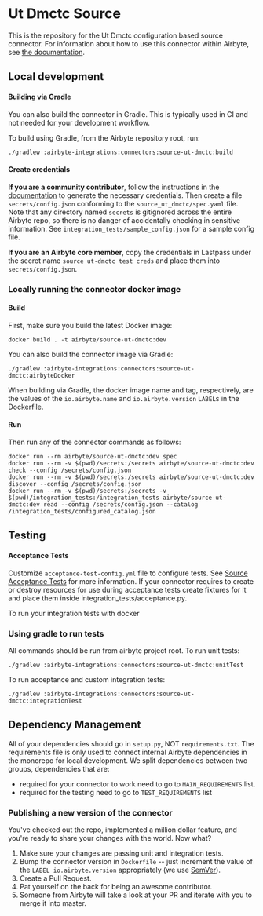 # Ut Dmctc Source

This is the repository for the Ut Dmctc configuration based source connector.
For information about how to use this connector within Airbyte, see [the documentation](https://docs.airbyte.io/integrations/sources/ut-dmctc).

## Local development

#### Building via Gradle
You can also build the connector in Gradle. This is typically used in CI and not needed for your development workflow.

To build using Gradle, from the Airbyte repository root, run:
```
./gradlew :airbyte-integrations:connectors:source-ut-dmctc:build
```

#### Create credentials
**If you are a community contributor**, follow the instructions in the [documentation](https://docs.airbyte.io/integrations/sources/ut-dmctc)
to generate the necessary credentials. Then create a file `secrets/config.json` conforming to the `source_ut_dmctc/spec.yaml` file.
Note that any directory named `secrets` is gitignored across the entire Airbyte repo, so there is no danger of accidentally checking in sensitive information.
See `integration_tests/sample_config.json` for a sample config file.

**If you are an Airbyte core member**, copy the credentials in Lastpass under the secret name `source ut-dmctc test creds`
and place them into `secrets/config.json`.

### Locally running the connector docker image

#### Build
First, make sure you build the latest Docker image:
```
docker build . -t airbyte/source-ut-dmctc:dev
```

You can also build the connector image via Gradle:
```
./gradlew :airbyte-integrations:connectors:source-ut-dmctc:airbyteDocker
```
When building via Gradle, the docker image name and tag, respectively, are the values of the `io.airbyte.name` and `io.airbyte.version` `LABEL`s in
the Dockerfile.

#### Run
Then run any of the connector commands as follows:
```
docker run --rm airbyte/source-ut-dmctc:dev spec
docker run --rm -v $(pwd)/secrets:/secrets airbyte/source-ut-dmctc:dev check --config /secrets/config.json
docker run --rm -v $(pwd)/secrets:/secrets airbyte/source-ut-dmctc:dev discover --config /secrets/config.json
docker run --rm -v $(pwd)/secrets:/secrets -v $(pwd)/integration_tests:/integration_tests airbyte/source-ut-dmctc:dev read --config /secrets/config.json --catalog /integration_tests/configured_catalog.json
```
## Testing

#### Acceptance Tests
Customize `acceptance-test-config.yml` file to configure tests. See [Source Acceptance Tests](https://docs.airbyte.io/connector-development/testing-connectors/source-acceptance-tests-reference) for more information.
If your connector requires to create or destroy resources for use during acceptance tests create fixtures for it and place them inside integration_tests/acceptance.py.

To run your integration tests with docker

### Using gradle to run tests
All commands should be run from airbyte project root.
To run unit tests:
```
./gradlew :airbyte-integrations:connectors:source-ut-dmctc:unitTest
```
To run acceptance and custom integration tests:
```
./gradlew :airbyte-integrations:connectors:source-ut-dmctc:integrationTest
```

## Dependency Management
All of your dependencies should go in `setup.py`, NOT `requirements.txt`. The requirements file is only used to connect internal Airbyte dependencies in the monorepo for local development.
We split dependencies between two groups, dependencies that are:
* required for your connector to work need to go to `MAIN_REQUIREMENTS` list.
* required for the testing need to go to `TEST_REQUIREMENTS` list

### Publishing a new version of the connector
You've checked out the repo, implemented a million dollar feature, and you're ready to share your changes with the world. Now what?
1. Make sure your changes are passing unit and integration tests.
1. Bump the connector version in `Dockerfile` -- just increment the value of the `LABEL io.airbyte.version` appropriately (we use [SemVer](https://semver.org/)).
1. Create a Pull Request.
1. Pat yourself on the back for being an awesome contributor.
1. Someone from Airbyte will take a look at your PR and iterate with you to merge it into master.
